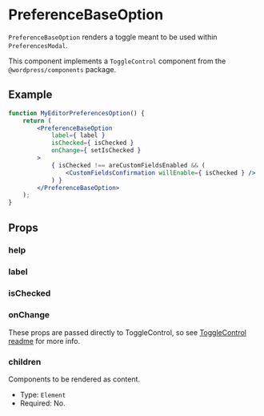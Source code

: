 # PreferenceBaseOption

`PreferenceBaseOption` renders a toggle meant to be used within `PreferencesModal`.

This component implements a `ToggleControl` component from the `@wordpress/components` package.

## Example

```jsx
function MyEditorPreferencesOption() {
	return (
		<PreferenceBaseOption
			label={ label }
			isChecked={ isChecked }
			onChange={ setIsChecked }
		>
			{ isChecked !== areCustomFieldsEnabled && (
				<CustomFieldsConfirmation willEnable={ isChecked } />
			) }
		</PreferenceBaseOption>
	);
}
```

## Props

### help

### label

### isChecked

### onChange

These props are passed directly to ToggleControl, so see [ToggleControl readme](https://github.com/WordPress/gutenberg/blob/trunk/packages/components/src/toggle-control/README.md) for more info.

### children

Components to be rendered as content.

-   Type: `Element`
-   Required: No.
